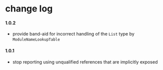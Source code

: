 # change log

#### 1.0.2
  - provide band-aid for incorrect handling of the `List` type by `ModuleNameLookupTable`

#### 1.0.1
  - stop reporting using unqualified references that are implicitly exposed
